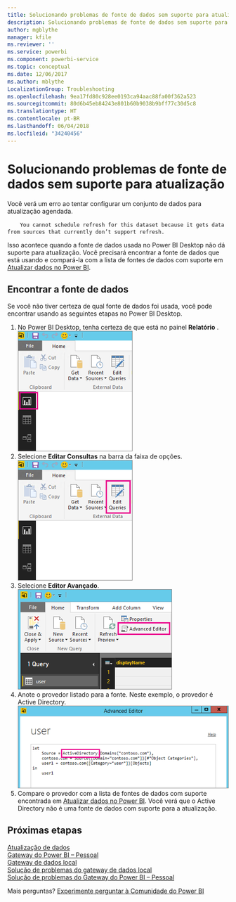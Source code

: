 ```yaml
---
title: Solucionando problemas de fonte de dados sem suporte para atualização
description: Solucionando problemas de fonte de dados sem suporte para atualização
author: mgblythe
manager: kfile
ms.reviewer: ''
ms.service: powerbi
ms.component: powerbi-service
ms.topic: conceptual
ms.date: 12/06/2017
ms.author: mblythe
LocalizationGroup: Troubleshooting
ms.openlocfilehash: 9ea17fd80c928ee0193ca94aac88fa00f362a523
ms.sourcegitcommit: 80d6b45eb84243e801b60b9038b9bff77c30d5c8
ms.translationtype: HT
ms.contentlocale: pt-BR
ms.lasthandoff: 06/04/2018
ms.locfileid: "34240456"
---
```

# <a name="troubleshooting-unsupported-data-source-for-refresh"></a>Solucionando problemas de fonte de dados sem suporte para atualização
Você verá um erro ao tentar configurar um conjunto de dados para atualização agendada.

        You cannot schedule refresh for this dataset because it gets data from sources that currently don’t support refresh.

Isso acontece quando a fonte de dados usada no Power BI Desktop não dá suporte para atualização. Você precisará encontrar a fonte de dados que está usando e compará-la com a lista de fontes de dados com suporte em [Atualizar dados no Power BI](refresh-data.md). 

## <a name="find-the-data-source"></a>Encontrar a fonte de dados
Se você não tiver certeza de qual fonte de dados foi usada, você pode encontrar usando as seguintes etapas no Power BI Desktop.  

1. No Power BI Desktop, tenha certeza de que está no painel **Relatório** .  
   ![](media/service-admin-troubleshoot-unsupported-data-source-for-refresh/tshoot-report-pane.png)
2. Selecione **Editar Consultas** na barra da faixa de opções.  
   ![](media/service-admin-troubleshoot-unsupported-data-source-for-refresh/tshoot-edit-queries.png)
3. Selecione **Editor Avançado**.  
   ![](media/service-admin-troubleshoot-unsupported-data-source-for-refresh/tshoot-advanced-editor.png)
4. Anote o provedor listado para a fonte.  Neste exemplo, o provedor é Active Directory.  
   ![](media/service-admin-troubleshoot-unsupported-data-source-for-refresh/tshoot-provider.png)
5. Compare o provedor com a lista de fontes de dados com suporte encontrada em [Atualizar dados no Power BI](refresh-data.md).  Você verá que o Active Directory não é uma fonte de dados com suporte para a atualização.  

## <a name="next-steps"></a>Próximas etapas
[Atualização de dados](refresh-data.md)  
[Gateway do Power BI – Pessoal](personal-gateway.md)  
[Gateway de dados local](service-gateway-onprem.md)  
[Solução de problemas do gateway de dados local](service-gateway-onprem-tshoot.md)  
[Solução de problemas do Gateway do Power BI – Pessoal](service-admin-troubleshooting-power-bi-personal-gateway.md)  

Mais perguntas? [Experimente perguntar à Comunidade do Power BI](http://community.powerbi.com/)

